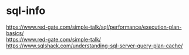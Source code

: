 # sql-info
https://www.red-gate.com/simple-talk/sql/performance/execution-plan-basics/ <br>
https://www.red-gate.com/simple-talk/ </br>
https://www.sqlshack.com/understanding-sql-server-query-plan-cache/
